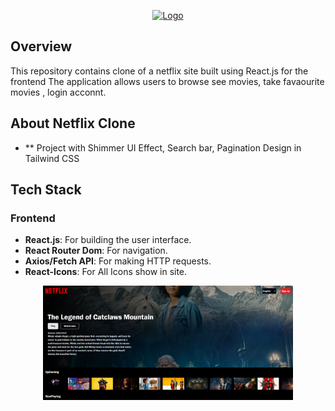 <p align="center"><a href="https://laravel.com" target="_blank"><img src="https://upload.wikimedia.org/wikipedia/commons/thumb/a/a7/React-icon.svg/768px-React-icon.svg.png" width="400" alt="Logo"></a></p>

## Overview
This repository contains clone of a netflix site built using React.js for the frontend The application allows users to browse see movies, take favaourite movies , login acconnt.

## About Netflix Clone
- ** Project with Shimmer UI Effect, Search bar, Pagination Design in Tailwind CSS

## Tech Stack
### Frontend
- **React.js**: For building the user interface.
- **React Router Dom**: For navigation.
- **Axios/Fetch API**: For making HTTP requests.
- **React-Icons**: For All Icons show in site.
<p align="center"><img src="public/netflix.png" width="400" alt="Logo"></p>
